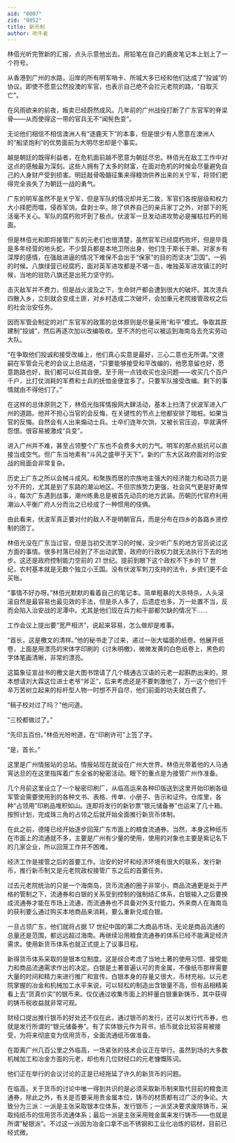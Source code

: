 ```yaml
---
aid: "0007"
zid: "0052"
title: 新币制
author: 吹牛者
---
```


林佰光听完贺新的汇报，点头示意他出去。用铅笔在自己的鹿皮笔记本上划上了一个符号。

从香港到广州的水路，沿岸的所有明军哨卡、所城大多已经和他们达成了“投诚”的协议。即使不愿意公然投澳的军官，也表示自己绝不会拦元老院的路，“自取灭亡”。

在风雨欲来的前夜，叛卖已经蔚然成风。几年前的广州战役打断了广东官军的脊梁骨——从而使得这一带的官兵无不“闻髡色变”。

无论他们相信不相信澳洲人有“逐鹿天下”的本事，但是很少有人愿意在澳洲人的“船坚炮利”的优势面前为大明尽忠却是个事实。

越是朝廷的既得利益者，在危机面前越不愿意为朝廷尽忠。林佰光在敌工工作中对这点的感触最为深刻。这些人拥有了太多的财富，在面对危机的时候会尽量避免自己的人身财产受到损害。明廷敲骨吸髓征集来得粮饷供养出来的关宁军，将领们肥得完全丧失了为朝廷一战的勇气。

广东的明军虽然不是关宁军，但是军队的情况却并无二致，军官们各按层级和权力大小择肥而噬，侵吞军饷，盘剥士卒。除了供养自己的亲兵家丁之外，对部下的死活毫不关心。军队的腐朽败坏到了极点。伏波军一旦发动进攻势必是摧枯拉朽的局面。

但是林佰光和即将接管广东的元老们也很清楚，虽然官军已经腐朽败坏，但是毕竟是多年经营的地头蛇。不少营兵都是本地卫所出身，他们生于斯长于斯。对家乡有深厚的感情，在强敌进逼的情况下难保不会出于“保家”的目的而坚决“卫国”。一鸦的时候。八旗绿营已经腐朽，面对英军进攻都是不堪一击，唯独英军进攻镇江的时候，当地的驻防八旗还是出死力坚守的。

击灭敌军并不费力，但是战火波及之下，生命财产都会遭到很大的破坏。其次溃兵四散入乡，立刻就会变成土匪，对乡村造成二次破坏，会加重元老院接管政权之后的社会治安任务。

因而军管会制定的对广东官军的政策的总体原则是尽量采用“和平”模式。争取其原建制“投诚”，然后再逐次加以改编吸收。至不济的也可以被运到海南岛去充实劳动大队。

“在争取他们投诚和接受改编上，他们真心实意是最好，三心二意也无所谓。”文德嗣在军管会元老的会议上总结道，“只要能够接受和平改编的，他愿意留也好，愿意跑路也好，我们都可以任其自便。至于用一点钱收买也没问题——收买几个百户千户，比打仗消耗的军费和士兵的抚恤金便宜多了。只要军队接受改编。剩下的事情就由不得他们了。”

在这样的总体原则之下，林佰光指挥情报网大肆活动，基本上扫清了伏波军进入广州的道路。他并不担心当官的会反悔，在关键性的节点上他都安排了暗桩。如果当官的反悔。自然会有人出来煽动士兵。士卒们连年欠饷，又被长官压迫，早就满怀怨恨。很容易被激成“兵变”。

进入广州并不难，甚至占领整个广东也不会费多大的力气。明军的那点抵抗可以直接当成空气。但广东当地素有“斗风之盛甲于天下”。新的广东大区政府面对的治安战的局面会非常复杂。

历史上广东之所以会械斗成风。和聚族而居的宗族地主强大的经济能力和动员力是分不开的，尤其是到了东路的潮汕地区。不但宗族势力更强，社会风气更是好勇悍斗，每次广东遇到战事，潮州练勇总是被首先动员的地方武装。历朝历代官府利用潮汕人平衡广府人分而治之已经成了一种惯用的伎俩。

由此看来，伏波军真正要对付的敌人不是明朝官兵，而是分布在四乡的各路乡贤控制的团丁。

林佰光没在广东当过官，但是当初交流学习的时候，没少听广东的地方官员说过这方面的事情。很多村落已经到了不出动武警，政府的行政权力就无法执行下去的地步。这还是政府控制能力空前的 21 世纪。提前到眼下这个政权不下乡的 17 世纪，农村基本就是无数个独立小王国。没有伏波军刺刀支持的法令，乡贤们更不会买账。

“事情不好办呀。”林佰光默默的看着自己的笔记本。简单粗暴的大杀特杀，人头滚滚自然是最容易也最见效的手法，但是杀人多了，后遗症也多。万一处置不当，反而会陷入治安战的泥潭中。尤其是他们现在兵力和干部都欠缺的情况下……

工作会议上提出要“宽严相济”，说起来容易，怎么做却是难事。

“首长，这是檄文的清样。”他的秘书走了过来，递过一张大幅面的纸卷。他展开纸卷，上面是用漂亮的宋体字印刷的《讨朱明檄》，微微发黄的白色纸卷上，黑色的字体笔画清晰，非常的漂亮。

这篇象征宣战书的檄文是大图书馆请了几个精通古汉语的元老一起斟酌出来的，原本想请刘大霖这位进士老爷“斧正”，后来考虑还是不要刺激他了，万一这个他们千辛万苦树立起来的标杆型人物一时想不开自尽，他们前面的功夫就白费了。

“稿子校对过了吗？”他问道。

“三校都做过了。”

“先印五百份。”林佰光吩咐道，在“印刷许可”上签了字。

“是，首长。”

这里是广州情报站的总站。情报站现在就设在广州大世界。林佰光带着他的人马通宵达旦的在这里指挥着广东全省的秘密活动。眼下的重点是为接管广州作准备。

几个月前这里设立了一个秘密印刷厂，从临高运来各种印版送到这里开始印刷各级军管会需要使用到的各种文书、表格、传单、小册子、告示和证件。仓库里，各种“占领用”印刷品堆积如山。连即将发行的新钞票“银元储备券”也运来了几十箱。按照计划，完成珠三角的占领之后就开始全面推行新货币体制。

在此之前，德隆已经开始逐步回笼广东市面上的粮食流通券。当然，本身这种纸币在市面上的流通就不多，主要是广州有少量的使用，使用的对象也主要是紫记名下的几家企业，所以回笼工作并不困难。

经济工作是接管之后的首要工作。治安的好坏和经济环境有很大的联系，发行新币，推行新币制又是元老院政权接管广东之后的首要任务。

过去元老院统治的只是一个海南岛，货币流通的圈子非常小，商品流通更是处于严格的管制之下，流通券和白银的关系受到控制的强制结汇体系，白银输入之后要换成流通券才能在市场上流通，而流通券也不具备对外支付能力。外来商人在海南岛的获利要么通过购买本地商品来消耗，要么重新兑成白银。

一旦占领广东，他们就将占据 17 世纪中国的第二大商品市场，无论是商品流通的总量还是范围，都远远超过海南。再继续沿用粮食流通券的体系已经不能满足经济需求。使用新货币体系也就正式提上了议事日程。

新得货币体系采取的是银本位制度。这是综合考虑了当地土著的使用习惯、接受能力和商品流通需求作出的决定。白银是土著普遍认可的贵金属，不像纸币那样需要大量的时间和精力来进行推广和宣传。白银本身的存量又很大，币材充裕。以元老院掌握的冶金和机械加工水平来说，可以轻松的制造出含银量不高，但有品相精美看上去“货真价实”的银币来。仅仅通过收集市面上的秤量白银重新铸币，其中获得的铸币税收益就非常可观。

财经口提出推行银币的好处还不仅在此，通过银币的发行，还可以发行代币券，也就是发行所谓的“银元储备券”。有了实体银元作为背书，纸币就会比较容易被接受，为将来彻底变为信用货币，全面流通纸币做准备。

在距离广州几百公里之外临高，一场紧张的技术会议正在举行。虽然到场的大多数机械加工和冶金方面的元老，却也有几位财经口的元老慷慨陈词。

他们正在举行的会议讨论的正是已经拖延了许久的新货币的问题。

在临高，关于货币的讨论中唯一得到共识的是必须采取新币制来取代目前的粮食流通券，除此之外，有关是否要采用贵金属本位，铸币的材质都有过广泛的争论。大致分为三派：一派是主张采取银本位体系，发行银币；一派坚决要求废除铸币，采取纯纸币的信用货币流通体系；最后一派是主张采用贱金属来发行铸币——也就是所谓“秘银派”。不过这一派因为冶金口拿不出不锈钢和工业化冶炼的铝材，目前已经式微。
